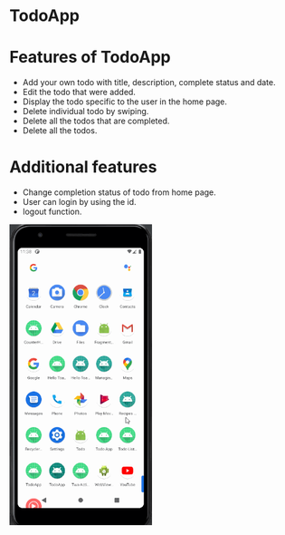 # TodoApp

<h1>Features of TodoApp</h1>
<ul>
    <li>Add your own todo with title, description, complete status and date.</li>
    <li>Edit the todo that were added.</li>
    <li>Display the todo specific to the user in the home page.</li>
    <li>Delete individual todo by swiping.</li>
    <li>Delete all the todos that are completed.</li>
    <li>Delete all the todos.</li>

</ul>

<h1>Additional features</h1>
<ul>
    <li>Change completion status of todo from home page.</li>
    <li>User can login by using the id.</li>
    <li>logout function.</li>
</ul>

<img src="todofinal.gif" width="50%">
